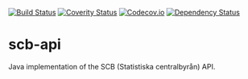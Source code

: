 [![Build Status](https://travis-ci.org/dannil/scb-api.svg?branch=dev)](https://travis-ci.org/dannil/scb-api)
[![Coverity Status](https://img.shields.io/coverity/scan/4955.svg)](https://scan.coverity.com/projects/4955)
[![Codecov.io](https://img.shields.io/codecov/c/github/dannil/scb-api/dev.svg)](https://img.shields.io/codecov/c/github/dannil/scb-api/dev.svg)
[![Dependency Status](https://www.versioneye.com/user/projects/54f05c3d4f3108959a0004a7/badge.svg?style=flat)](https://www.versioneye.com/user/projects/54f05c3d4f3108959a0004a7)

# scb-api

Java implementation of the SCB (Statistiska centralbyrån) API.